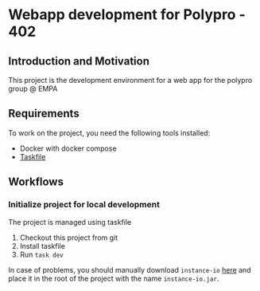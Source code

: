 # Webapp development for Polypro - 402

## Introduction and Motivation

This project is the development environment for a web app for the polypro group @ EMPA

## Requirements

To work on the project, you need the following tools installed:

- Docker with docker compose
- [Taskfile](https://taskfile.dev/)


## Workflows

### Initialize project for local development

The project is managed using taskfile


1. Checkout this project from git
2. Install taskfile
3. Run `task dev`
    
In case of problems, you should manually download `instance-io` [here](https://gitlab.empa.ch/openbis-tools/instance-io/-/packages/57) and place it in the root of the project with the name `instance-io.jar`.